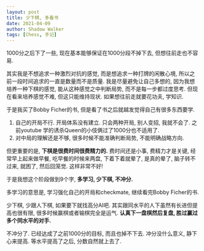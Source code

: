 ```yaml
---
layout: post
title: 少下棋, 多看书
date: 2021-04-09
author: Shadow Walker
tags: [Chess, 手记]
---
```


1000分之后下了一些, 现在基本能够保证在1000分段不掉下去, 但想往前走也不容易. 

其实我是不想追求一种激烈对抗的感觉, 而是想追求一种打牌的闲散心境, 所以之前一段时间追求的一直是数量而不是质量. 我是尽量避免让自己多想的, 因为我想培养一种下棋的感觉, 能从这种感觉之中判断局势, 而不是每一步都过度思考. 但现在看来培养感觉不难, 但这只能维持现状. 如果想往前走就要花功夫, 学知识. 

于是我买了Bobby Ficher的书, 但是看了书之后就越发觉得自己有很多东西要学. 

1. 自己的开局不行. 开局体系没有建立. 只会两种开局, 别人变招, 我就不会了. 之前youtube 学的诱杀Queen的小伎俩过了1000分也不适用了. 
2. 对中局的理解还是不够, 很多时候不能准确判断局势, 不能明确战略方向. 

但更重要的是,  **下棋是很费时间很费精力的.**  费时间还是小事, 费精力才是关键, 经常早上起来做早餐, 吃早餐的时候来两盘, 下着下着就晕了, 是真的晕了, 脑子转不过来, 就困了, 然后回笼觉. 这样非常不好! 

于是我想这个阶段做到9个字,  **多学习, 少下棋, 不冲分.**     

多学习的意思是, 学习强化自己的开局和checkmate, 继续看完Bobby Ficher的书. 

少下棋, 少跟人下棋, 如果要下就找高分AI吧. 其实跟同水平的人下虽然有长进但提高也很有限, 很多时候赢棋或者输棋完全是运气.  **认真下一盘棋然后复盘, 胜过赢过多个同水平的对手.**

不冲分了. 已经达成了之前1000分的目标, 而且也掉不下去. 冲分没什么意义, 静下心来提高. 等水平提高了之后, 分数自然就上去了. 

